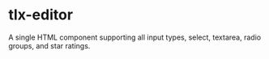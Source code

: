 # tlx-editor
A single HTML component supporting all input types, select, textarea, radio groups, and star ratings.
